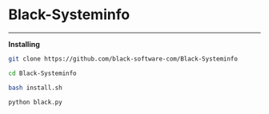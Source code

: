 # Black-Systeminfo
<hr>

**Installing**
``` sh
git clone https://github.com/black-software-com/Black-Systeminfo

cd Black-Systeminfo

bash install.sh

python black.py
```
<br>

